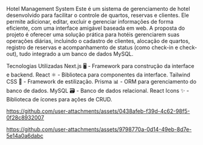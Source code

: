 Hotel Management System
Este é um sistema de gerenciamento de hotel desenvolvido para facilitar o controle de quartos, reservas e clientes. Ele permite adicionar, editar, excluir e gerenciar informações de forma eficiente, com uma interface amigável baseada em web.
A proposta do projeto é oferecer uma solução prática para hotéis gerenciarem suas operações diárias, incluindo o cadastro de clientes, alocação de quartos, registro de reservas e acompanhamento de status (como check-in e check-out), tudo integrado a um banco de dados MySQL.

Tecnologias Utilizadas
Next.js 🖥️ - Framework para construção da interface e backend.
React ⚛️ - Biblioteca para componentes da interface.
Tailwind CSS 🎨 - Framework de estilização.
Prisma 📊 - ORM para gerenciamento do banco de dados.
MySQL 🗃️ - Banco de dados relacional.
React Icons ✨ - Biblioteca de ícones para ações de CRUD.

https://github.com/user-attachments/assets/0438afeb-f39d-4c62-98f5-0f28c8932007



https://github.com/user-attachments/assets/9798770a-0d14-49eb-8d7e-5e14a0a6dabc


